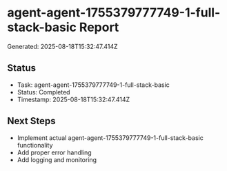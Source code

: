 # agent-agent-1755379777749-1-full-stack-basic Report

Generated: 2025-08-18T15:32:47.414Z

## Status
- Task: agent-agent-1755379777749-1-full-stack-basic
- Status: Completed
- Timestamp: 2025-08-18T15:32:47.414Z

## Next Steps
- Implement actual agent-agent-1755379777749-1-full-stack-basic functionality
- Add proper error handling
- Add logging and monitoring

